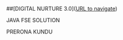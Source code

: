 
##[DIGITAL NURTURE 3.0]([URL to navigate](https://github.com/trinity2040/Digital-Nurture-3.0))

JAVA FSE SOLUTION 


PRERONA KUNDU 
